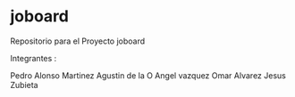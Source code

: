 # joboard

Repositorio para el Proyecto joboard

Integrantes :

Pedro Alonso Martinez
Agustin de la O
Angel vazquez
Omar Alvarez
Jesus Zubieta
